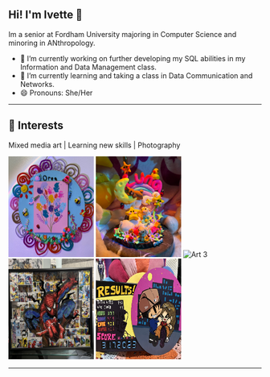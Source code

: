 ## Hi! I'm Ivette 👋

Im a senior at Fordham University majoring in Computer Science and minoring in ANthropology.

- 🔭 I’m currently working on further developing my SQL abilities in my Information and Data Management class.
- 🌱 I’m currently learning and taking a class in Data Communication and Networks.
- 😄 Pronouns: She/Her

---

## 🎨 Interests
Mixed media art | Learning new skills | Photography 

<img src="images/git1.jpg" alt="Art 1" width="170" height="200"/> <img src="images/git2.jpg" alt="Art 2" width="170" height="200"/> <img src="images/git4.jpg" alt="Art 3" width="170" height="200"/> <img src="images/git5.JPG" alt="Art 4" width="170" height="200"/> <img src="images/git6.jpg" alt="Art 5" width="170" height="200"/>


---
